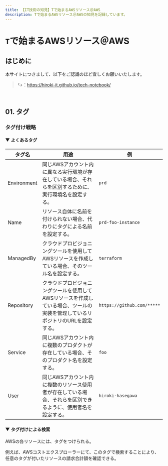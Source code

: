 ```yaml
---
title: 【IT技術の知見】Tで始まるAWSリソース＠AWS
description: Tで始まるAWSリソース＠AWSの知見を記録しています。
---
```


# `T`で始まるAWSリソース＠AWS

## はじめに

本サイトにつきまして、以下をご認識のほど宜しくお願いいたします。

> ↪️：https://hiroki-it.github.io/tech-notebook/

<br>

## 01. タグ

### タグ付け戦略

#### ▼ よくあるタグ

| タグ名      | 用途                                                                                                                         | 例                         |
| ----------- | ---------------------------------------------------------------------------------------------------------------------------- | -------------------------- |
| Environment | 同じAWSアカウント内に異なる実行環境が存在している場合、それらを区別するために、実行環境名を設定する。                        | `prd`                      |
| Name        | リソース自体に名前を付けられない場合、代わりにタグによる名前を設定する。                                                     | `prd-foo-instance`         |
| ManagedBy   | クラウドプロビジョニングツールを使用してAWSリソースを作成している場合、そのツール名を設定する。                              | `terraform`                |
| Repository  | クラウドプロビジョニングツールを使用してAWSリソースを作成している場合、ツールの実装を管理しているリポジトリのURLを設定する。 | `https://github.com/*****` |
| Service     | 同じAWSアカウント内に複数のプロダクトが存在している場合、そのプロダクト名を設定する。                                        | `foo`                      |
| User        | 同じAWSアカウント内に複数のリソース使用者が存在している場合、それらを区別できるように、使用者名を設定する。                  | `hiroki-hasegawa`          |

#### ▼ タグ付けによる検索

AWSの各リソースには、タグをつけられる。

例えば、AWSコストエクスプローラーにて、このタグで検索することにより、任意のタグが付いたリソースの請求合計額を確認できる。

<br>

